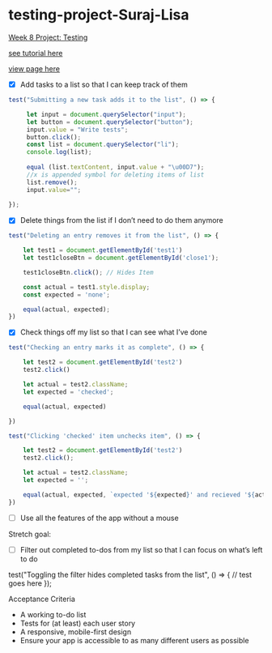 # testing-project-Suraj-Lisa
[Week 8 Project: Testing](https://learn.foundersandcoders.com/course/syllabus/pre-apprenticeship/testing/project/)

[see tutorial here](https://www.w3schools.com/howto/howto_js_todolist.asp)

[view page here](https://fac25.github.io/testing-project-Suraj-Lisa/)

- [x] Add tasks to a list so that I can keep track of them
     
```js
test("Submitting a new task adds it to the list", () => {

     let input = document.querySelector("input");
     let button = document.querySelector("button");
     input.value = "Write tests";
     button.click();
     const list = document.querySelector("li");
     console.log(list);
     
     equal (list.textContent, input.value + "\u00D7");
     //x is appended symbol for deleting items of list
     list.remove();
     input.value="";
     
});
```

- [x] Delete things from the list if I don’t need to do them anymore

```js
test("Deleting an entry removes it from the list", () => {

    let test1 = document.getElementById('test1')
    let test1closeBtn = document.getElementById('close1');

    test1closeBtn.click(); // Hides Item

    const actual = test1.style.display;
    const expected = 'none';

    equal(actual, expected);
})
```

- [x] Check things off my list so that I can see what I’ve done

```js
test("Checking an entry marks it as complete", () => {

    let test2 = document.getElementById('test2')
    test2.click()

    let actual = test2.className;
    let expected = 'checked';

    equal(actual, expected)

})

test("Clicking 'checked' item unchecks item", () => {

    let test2 = document.getElementById('test2')
    test2.click();

    let actual = test2.className;
    let expected = '';

    equal(actual, expected, `expected '${expected}' and recieved '${actual}'`)
})
```

- [ ] Use all the features of the app without a mouse

Stretch goal:
- [ ] Filter out completed to-dos from my list so that I can focus on what’s left to do

test("Toggling the filter hides completed tasks from the list", () => {
  // test goes here
});

Acceptance Criteria
- A working to-do list
- Tests for (at least) each user story
- A responsive, mobile-first design
- Ensure your app is accessible to as many different users as possible


